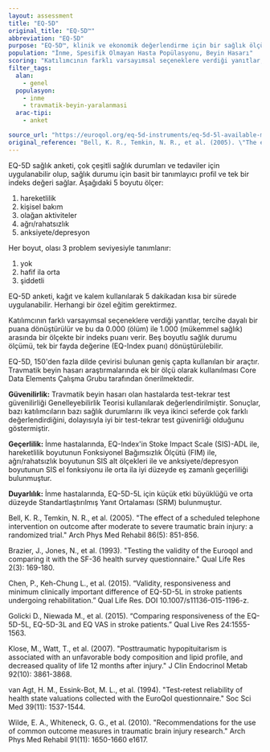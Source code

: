 ```yaml
---
layout: assessment
title: "EQ-5D"
original_title: "EQ-5D™"
abbreviation: "EQ-5D"
purpose: "EQ-5D™, klinik ve ekonomik değerlendirme için bir sağlık ölçütü olarak kullanılan standartlaştırılmış bir araçtır."
population: "İnme, Spesifik Olmayan Hasta Popülasyonu, Beyin Hasarı"
scoring: "Katılımcının farklı varsayımsal seçeneklere verdiği yanıtlar, 0.000 (ölüm) ile 1.000 (mükemmel sağlık) arasında bir ölçeğe dayalı bir indeks puanı veren, tercihe dayalı bir puana dönüştürülür. Sağlık durumunu ölçen beş boyut, tek bir fayda değerine (EQ-Index puanı) dönüştürülebilir."
filter_tags:
  alan:
    - genel
  populasyon:
    - inme
    - travmatik-beyin-yaralanmasi
  arac-tipi:
    - anket

source_url: "https://euroqol.org/eq-5d-instruments/eq-5d-5l-available-modes-of-administration/self-complete-on-paper/"
original_reference: "Bell, K. R., Temkin, N. R., et al. (2005). \"The effect of a scheduled telephone intervention on outcome after moderate to severe traumatic brain injury: a randomized trial.\" Arch Phys Med Rehabil 86(5): 851-856."
---
```





EQ-5D sağlık anketi, çok çeşitli sağlık durumları ve tedaviler için uygulanabilir olup, sağlık durumu için basit bir tanımlayıcı profil ve tek bir indeks değeri sağlar. Aşağıdaki 5 boyutu ölçer:

1) hareketlilik
2) kişisel bakım
3) olağan aktiviteler
4) ağrı/rahatsızlık
5) anksiyete/depresyon

Her boyut, olası 3 problem seviyesiyle tanımlanır:

1) yok
2) hafif ila orta
3) şiddetli


EQ-5D anketi, kağıt ve kalem kullanılarak 5 dakikadan kısa bir sürede uygulanabilir. Herhangi bir özel eğitim gerektirmez.


Katılımcının farklı varsayımsal seçeneklere verdiği yanıtlar, tercihe dayalı bir puana dönüştürülür ve bu da 0.000 (ölüm) ile 1.000 (mükemmel sağlık) arasında bir ölçekte bir indeks puanı verir. Beş boyutlu sağlık durumu ölçümü, tek bir fayda değerine (EQ-Index puanı) dönüştürülebilir.


EQ-5D, 150'den fazla dilde çevirisi bulunan geniş çapta kullanılan bir araçtır. Travmatik beyin hasarı araştırmalarında ek bir ölçü olarak kullanılması Core Data Elements Çalışma Grubu tarafından önerilmektedir.


**Güvenilirlik:** Travmatik beyin hasarı olan hastalarda test-tekrar test güvenilirliği Genelleyebilirlik Teorisi kullanılarak değerlendirilmiştir. Sonuçlar, bazı katılımcıların bazı sağlık durumlarını ilk veya ikinci seferde çok farklı değerlendirdiğini, dolayısıyla iyi bir test-tekrar test güvenirliği olduğunu göstermiştir.

**Geçerlilik:** İnme hastalarında, EQ-Index'in Stoke Impact Scale (SIS)-ADL ile, hareketlilik boyutunun Fonksiyonel Bağımsızlık Ölçütü (FIM) ile, ağrı/rahatsızlık boyutunun SIS alt ölçekleri ile ve anksiyete/depresyon boyutunun SIS el fonksiyonu ile orta ila iyi düzeyde eş zamanlı geçerliliği bulunmuştur.

**Duyarlılık:** İnme hastalarında, EQ-5D-5L için küçük etki büyüklüğü ve orta düzeyde Standartlaştırılmış Yanıt Ortalaması (SRM) bulunmuştur.


Bell, K. R., Temkin, N. R., et al. (2005). "The effect of a scheduled telephone intervention on outcome after moderate to severe traumatic brain injury: a randomized trial." Arch Phys Med Rehabil 86(5): 851-856.

Brazier, J., Jones, N., et al. (1993). "Testing the validity of the Euroqol and comparing it with the SF-36 health survey questionnaire." Qual Life Res 2(3): 169-180.

Chen, P., Keh-Chung L., et al. (2015). “Validity, responsiveness and minimum clinically important difference of EQ-5D-5L in stroke patients undergoing rehabilitation.” Qual Life Res. DOI 10.1007/s11136-015-1196-z.

Golicki D., Niewada M., et al. (2015). “Comparing responsiveness of the EQ-5D-5L, EQ-5D-3L and EQ VAS in stroke patients.” Qual Live Res 24:1555-1563.

Klose, M., Watt, T., et al. (2007). "Posttraumatic hypopituitarism is associated with an unfavorable body composition and lipid profile, and decreased quality of life 12 months after injury." J Clin Endocrinol Metab 92(10): 3861-3868.

van Agt, H. M., Essink-Bot, M. L., et al. (1994). "Test-retest reliability of health state valuations collected with the EuroQol questionnaire." Soc Sci Med 39(11): 1537-1544.

Wilde, E. A., Whiteneck, G. G., et al. (2010). "Recommendations for the use of common outcome measures in traumatic brain injury research." Arch Phys Med Rehabil 91(11): 1650-1660 e1617.
```